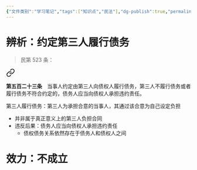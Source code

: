 ```yaml
---
{"文件类别":"学习笔记","tags":["知识点","民法"],"dg-publish":true,"permalink":"/学习笔记studyup/民法总论/第三人负担合同/","dgPassFrontmatter":true,"created":"2024-10-26T13:42:04.461+08:00","updated":"2024-11-16T15:35:00.452+08:00"}
---
```


# 辨析：约定第三人履行债务
>民第 523 条：
<div class="transclusion internal-embed is-loaded"><a class="markdown-embed-link" href="/////#t523" aria-label="Open link"><svg xmlns="http://www.w3.org/2000/svg" width="24" height="24" viewBox="0 0 24 24" fill="none" stroke="currentColor" stroke-width="2" stroke-linecap="round" stroke-linejoin="round" class="svg-icon lucide-link"><path d="M10 13a5 5 0 0 0 7.54.54l3-3a5 5 0 0 0-7.07-7.07l-1.72 1.71"></path><path d="M14 11a5 5 0 0 0-7.54-.54l-3 3a5 5 0 0 0 7.07 7.07l1.71-1.71"></path></svg></a><div class="markdown-embed">



**第五百二十三条**　当事人约定由第三人向债权人履行债务，第三人不履行债务或者履行债务不符合约定的，债务人应当向债权人承担违约责任。 

</div></div>


第三人履行债务：第三人为承担合意的当事人，其通过该合意为自己设定负担
- 并非属于真正意义上的第三人负担合同
- 违反后果：债务人应当向债权人承担违约责任
	- 债权债务关系依然存在于债务人和债权人之间
# 效力：不成立
